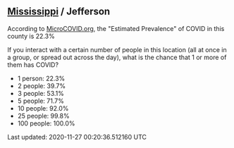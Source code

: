
## [Mississippi](/united-states/mississippi) / Jefferson

According to [MicroCOVID.org](http://microcovid.org),
the "Estimated Prevalence" of COVID in this county is 22.3%

If you interact with a certain number of people in this location
(all at once in a group, or spread out across the day), what is the chance that
1 or more of them has COVID?

- 1 person: 22.3%
- 2 people: 39.7%
- 3 people: 53.1%
- 5 people: 71.7%
- 10 people: 92.0%
- 25 people: 99.8%
- 100 people: 100.0%

Last updated: 2020-11-27 00:20:36.512160 UTC
